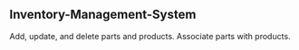 <h2>Inventory-Management-System</h2>
Add, update, and delete parts and products.
Associate parts with products.
